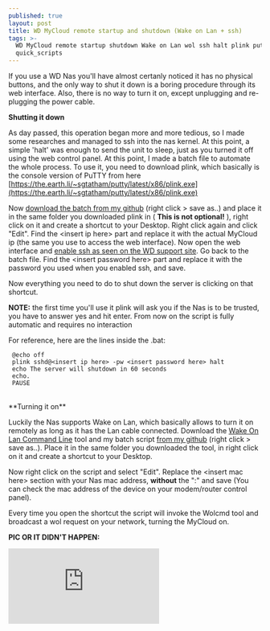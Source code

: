 ```yaml
---
published: true
layout: post
title: WD MyCloud remote startup and shutdown (Wake on Lan + ssh)
tags: >-
  WD MyCloud remote startup shutdown Wake on Lan wol ssh halt plink putty
  quick_scripts
---
```


If you use a WD Nas you'll have almost certanly noticed it has no physical buttons, and the only way to shut it down is a boring procedure through its web interface. Also, there is no way to turn it on, except unplugging and re-plugging the power cable.   

**Shutting it down**  


As day passed, this operation began more and more tedious, so I made some researches and managed to ssh into the nas kernel. At this point, a simple	'halt'	was enough to send the unit to sleep, just as you turned it off using the web control panel.
At this point, I made a batch file to automate the whole process. To use it, you need to download plink, which basically is the console version of PuTTY from here [https://the.earth.li/~sgtatham/putty/latest/x86/plink.exe](https://the.earth.li/~sgtatham/putty/latest/x86/plink.exe)  

Now [download the batch from my github](https://raw.githubusercontent.com/SimoDax/simodax.github.io/master/assets/turn%20off.bat) (right click > save as..) and place it in the same folder you downloaded plink in ( **This is not optional!** ), right click on it and create a shortcut to your Desktop.
Right click again and click "Edit". Find the &lt;insert ip here> part and replace it with the actual MyCloud ip (the same you use to access the web interface). Now open the web interface and [enable ssh as seen on the WD support site](http://support.wdc.com/knowledgebase/answer.aspx?ID=14947). Go back to the batch file. Find the &lt;insert password here> part and replace it with the password you used when you enabled ssh, and save.  

Now everything you need to do to shut down the server is clicking on that shortcut.  

**NOTE:** the first time you'll use it plink will ask you if the Nas is to be trusted, you have to answer yes and hit enter. From now on the script is fully automatic and requires no interaction

For reference, here are the lines inside the .bat: 

	 @echo off
	 plink sshd@<insert ip here> -pw <insert password here> halt
	 echo The server will shutdown in 60 seconds
	 echo.
	 PAUSE
  
<br />
**Turning it on**  


Luckily the Nas supports Wake on Lan, which basically allows to turn it on remotely as long as it has the Lan cable connected. Download the [Wake On Lan Command Line](https://www.depicus.com/wake-on-lan/wake-on-lan-cmd) tool and my batch script [from my github](https://raw.githubusercontent.com/SimoDax/simodax.github.io/master/assets/turn%20on.bat) (right click > save as..). Place it in the same folder you downloaded the tool, in right click on it and create a shortcut to your Desktop. 

Now right click on the script and select "Edit". Replace the &lt;insert mac here> section with your Nas mac address, **without** the ":" and save (You can check the mac address of the device on your modem/router control panel). 

Every time you open the shortcut the script will invoke the Wolcmd tool and broadcast a wol request on your network, turning the MyCloud on.


**PIC OR IT DIDN'T HAPPEN:**

<iframe src="https://player.vimeo.com/video/223951902?byline=0&portrait=0" frameborder="0" webkitallowfullscreen mozallowfullscreen allowfullscreen></iframe>
